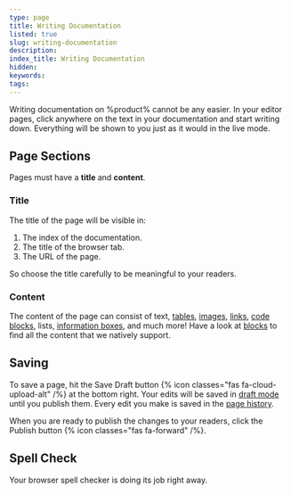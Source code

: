 ```yaml
---
type: page
title: Writing Documentation
listed: true
slug: writing-documentation
description: 
index_title: Writing Documentation
hidden: 
keywords: 
tags: 
---
```


Writing documentation on %product% cannot be any easier. In your editor pages, click anywhere on the text in your documentation and start writing down. Everything will be shown to you just as it would in the live mode.

## Page Sections

Pages must have a **title** and **content**.

### Title

The title of the page will be visible in:

1. The index of the documentation.
2. The title of the browser tab.
3. The URL of the page.

So choose the title carefully to be meaningful to your readers.

### Content

The content of the page can consist of text, [tables](/support-center/tables), [images](/support-center/images), [links](/support-center/page-linking), [code blocks](/support-center/code-blocks), lists, [information boxes](/support-center/callouts), and much more! Have a look at [blocks](/support-center/blocks) to find all the content that we natively support.

## Saving

To save a page, hit the Save Draft button {% icon classes="fas fa-cloud-upload-alt" /%} at the bottom right. Your edits will be saved in [draft mode](/support-center/draft-mode) until you publish them. Every edit you make is saved in the [page history](/support-center/page-history).

When you are ready to publish the changes to your readers, click the Publish button {% icon classes="fas fa-forward" /%}.

## Spell Check

Your browser spell checker is doing its job right away.